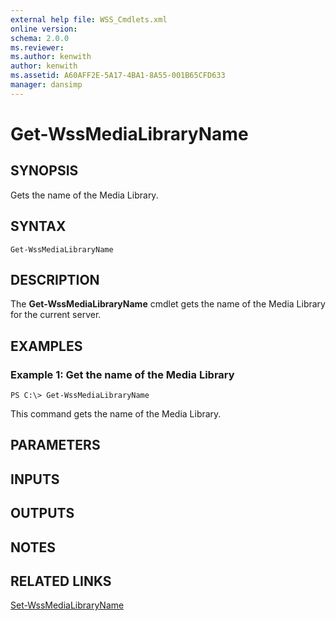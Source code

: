 ```yaml
---
external help file: WSS_Cmdlets.xml
online version: 
schema: 2.0.0
ms.reviewer:
ms.author: kenwith
author: kenwith
ms.assetid: A60AFF2E-5A17-4BA1-8A55-001B65CFD633
manager: dansimp
---
```


# Get-WssMediaLibraryName

## SYNOPSIS
Gets the name of the Media Library.

## SYNTAX

```
Get-WssMediaLibraryName
```

## DESCRIPTION
The **Get-WssMediaLibraryName** cmdlet gets the name of the Media Library for the current server.

## EXAMPLES

### Example 1: Get the name of the Media Library
```
PS C:\> Get-WssMediaLibraryName
```

This command gets the name of the Media Library.

## PARAMETERS

## INPUTS

## OUTPUTS

## NOTES

## RELATED LINKS

[Set-WssMediaLibraryName](./Set-WssMediaLibraryName.md)
